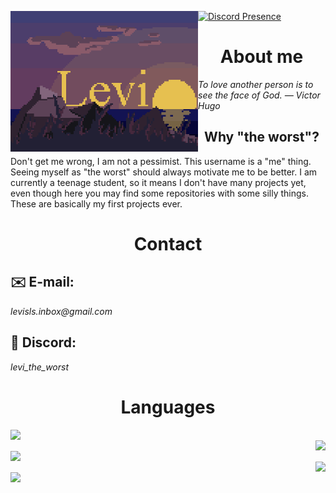 [<img align="left" width="300" alt="Levi" src="img/LeviSunset512x384.gif">](#) 
[![Discord Presence](https://lanyard.cnrad.dev/api/558808903924580352)](https://discord.com/users/558808903924580352)  

<div align="left">

<h1 align="center">About me</h1>
<i>To love another person is to see the face of God. — Victor Hugo</i>

<h2 align="center">Why "the worst"?</h2>
<p>
  Don't get me wrong, I am not a pessimist.
  This username is a "me" thing. Seeing myself as "the worst" should always motivate me to be better.
  I am currently a teenage student, so it means I don't have many projects yet, even though here you may find some repositories with some silly things. These are basically my first projects ever.
</p>

<h1 align="center">Contact</h1>
<h2>✉️ E-mail:</h2> <i>levisls.inbox@gmail.com</i>
<h2>👾 Discord:</h2> <i>levi_the_worst</i>

<h1 align="center">Languages</h1>
  <img align="left" src="https://skillicons.dev/icons?i=html,javascript,css,scss,cs,java,typescript" /> 
  <br>
  <img align="right" src="https://skillicons.dev/icons?i=dotnet,nodejs,maven,gradle" />
  <br>
  <img align="left" src="https://skillicons.dev/icons?i=express,nextjs,react" /> 
  <br>
  <img align="right" src="https://skillicons.dev/icons?i=vscode,visualstudio,webstorm,idea" /> 
  <br>
  <img align="left" src="https://skillicons.dev/icons?i=windows,powershell,postman,git,discord,pug" /> 
</div>
